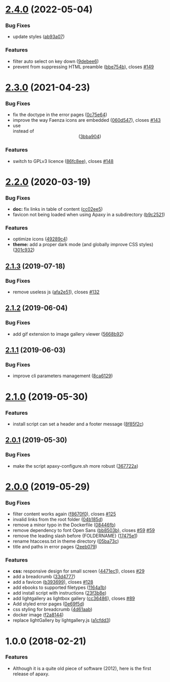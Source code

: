 # [2.4.0](https://github.com/oupala/apaxy/compare/2.3.0...2.4.0) (2022-05-04)


### Bug Fixes

* update styles ([ab93a07](https://github.com/oupala/apaxy/commit/ab93a07b3e01032f8cbce5d266f5b49815edab1a))


### Features

* filter auto select on key down ([9debee6](https://github.com/oupala/apaxy/commit/9debee6005ab648d57da017c4f29c7fa507da6a8))
* prevent from suppressing HTML preamble ([bbe754b](https://github.com/oupala/apaxy/commit/bbe754bf34aa16bdfcac1a9c4cdcefbadbeacad8)), closes [#149](https://github.com/oupala/apaxy/issues/149)



# [2.3.0](https://github.com/oupala/apaxy/compare/2.2.0...2.3.0) (2021-04-23)


### Bug Fixes

* fix the doctype in the error pages ([0c75e64](https://github.com/oupala/apaxy/commit/0c75e64761939b1b1f02ae08a74bb64772bc4ac0))
* improve the way Faenza icons are embedded ([060d547](https://github.com/oupala/apaxy/commit/060d5478e46864fdc185e4c29db8d2cfe99eae93)), closes [#143](https://github.com/oupala/apaxy/issues/143)
* use <div class="center"> instead of <center> ([3bba904](https://github.com/oupala/apaxy/commit/3bba904d33fd4139b2e31f721612484590063cfa))


### Features

* switch to GPLv3 licence ([86fc8ee](https://github.com/oupala/apaxy/commit/86fc8ee74db4542f62bc342d960344838bfaf6b2)), closes [#148](https://github.com/oupala/apaxy/issues/148)



# [2.2.0](https://github.com/oupala/apaxy/compare/2.1.3...2.2.0) (2020-03-19)


### Bug Fixes

* **doc:** fix links in table of content ([cc02ee5](https://github.com/oupala/apaxy/commit/cc02ee5e65359a95315d7d848589d4f4b05b8e14))
* favicon not being loaded when using Apaxy in a subdirectory ([b9c2521](https://github.com/oupala/apaxy/commit/b9c25218f177b22ba0590706692d47f54986cd0d))


### Features

* optimize icons ([49289c4](https://github.com/oupala/apaxy/commit/49289c439cd032a95a4be93e1eb74f0fc7e821ef))
* **theme:** add a proper dark mode (and globally improve CSS styles) ([301c932](https://github.com/oupala/apaxy/commit/301c9329af1ceea467b786ce287ae5557a08002b))



## [2.1.3](https://github.com/oupala/apaxy/compare/2.1.2...2.1.3) (2019-07-18)


### Bug Fixes

* remove useless js ([afa2e51](https://github.com/oupala/apaxy/commit/afa2e51)), closes [#132](https://github.com/oupala/apaxy/issues/132)



## [2.1.2](https://github.com/oupala/apaxy/compare/2.1.1...2.1.2) (2019-06-04)


### Bug Fixes

* add gif extension to image gallery viewer ([5668b92](https://github.com/oupala/apaxy/commit/5668b92))



## [2.1.1](https://github.com/oupala/apaxy/compare/2.1.0...2.1.1) (2019-06-03)


### Bug Fixes

* improve cli parameters management ([8ca6129](https://github.com/oupala/apaxy/commit/8ca6129))



# [2.1.0](https://github.com/oupala/apaxy/compare/2.0.1...2.1.0) (2019-05-30)


### Features

* install script can set a header and a footer message ([8f85f2c](https://github.com/oupala/apaxy/commit/8f85f2c))



## [2.0.1](https://github.com/oupala/apaxy/compare/2.0.0...2.0.1) (2019-05-30)


### Bug Fixes

* make the script apaxy-configure.sh more robust ([367722a](https://github.com/oupala/apaxy/commit/367722a))



# [2.0.0](https://github.com/oupala/apaxy/compare/1.0.0...2.0.0) (2019-05-29)


### Bug Fixes

* filter content works again ([f8670f0](https://github.com/oupala/apaxy/commit/f8670f0)), closes [#125](https://github.com/oupala/apaxy/issues/125)
* invalid links from the root folder ([04b185d](https://github.com/oupala/apaxy/commit/04b185d))
* remove a minor typo in the Dockerfile ([08446fb](https://github.com/oupala/apaxy/commit/08446fb))
* remove dependency to font Open Sans ([bb8503b](https://github.com/oupala/apaxy/commit/bb8503b)), closes [#59](https://github.com/oupala/apaxy/issues/59) [#59](https://github.com/oupala/apaxy/issues/59)
* remove the leading slash before {FOLDERNAME} ([17475e1](https://github.com/oupala/apaxy/commit/17475e1))
* rename htaccess.txt in theme directory ([05ba73c](https://github.com/oupala/apaxy/commit/05ba73c))
* title and paths in error pages ([2eeb079](https://github.com/oupala/apaxy/commit/2eeb079))


### Features

* **css:** responsive design for small screen ([4471ec1](https://github.com/oupala/apaxy/commit/4471ec1)), closes [#29](https://github.com/oupala/apaxy/issues/29)
* add a breadcrumb ([33d4777](https://github.com/oupala/apaxy/commit/33d4777))
* add a favicon ([b393699](https://github.com/oupala/apaxy/commit/b393699)), closes [#128](https://github.com/oupala/apaxy/issues/128)
* add ebooks to supported filetypes ([1164a1b](https://github.com/oupala/apaxy/commit/1164a1b))
* add install script with instructions ([23f3b8e](https://github.com/oupala/apaxy/commit/23f3b8e))
* add lightgallery as lightbox gallery ([cc36486](https://github.com/oupala/apaxy/commit/cc36486)), closes [#89](https://github.com/oupala/apaxy/issues/89)
* Add styled error pages ([0e69f5d](https://github.com/oupala/apaxy/commit/0e69f5d))
* css styling for breadcrumb ([4d61aab](https://github.com/oupala/apaxy/commit/4d61aab))
* docker image ([f2a8144](https://github.com/oupala/apaxy/commit/f2a8144))
* replace lightGallery by lightgallery.js ([a1cfdd3](https://github.com/oupala/apaxy/commit/a1cfdd3))



<a name="1.0.0"></a>
# 1.0.0 (2018-02-21)


### Features

* Although it is a quite old piece of software (2012), here is the first release of apaxy.




